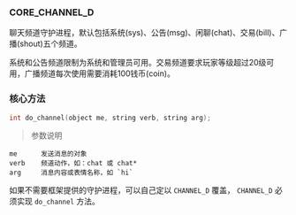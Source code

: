 ### CORE_CHANNEL_D

聊天频道守护进程，默认包括系统(sys)、公告(msg)、闲聊(chat)、交易(bill)、广播(shout)五个频道。

系统和公告频道限制为系统和管理员可用。交易频道要求玩家等级超过20级可用，广播频道每次使用需要消耗100钱币(coin)。

### 核心方法

```c
int do_channel(object me, string verb, string arg);
```

> 参数说明

    me      发送消息的对象
    verb    频道动作，如：chat 或 chat*
    arg     消息内容或表情名称，如 `hi`

如果不需要框架提供的守护进程，可以自己定以 `CHANNEL_D` 覆盖， `CHANNEL_D` 必须实现 `do_channel` 方法。
